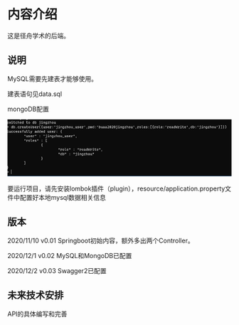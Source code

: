 # 内容介绍

这是径舟学术的后端。

## 说明

MySQL需要先建表才能够使用。

建表语句见data.sql

mongoDB配置

![MONGODB配置](/mongodb设置.jpg)

要运行项目，请先安装lombok插件（plugin），resource/application.property文件中配置好本地mysql数据相关信息

## 版本

2020/11/10 v0.01 Springboot初始内容，额外多出两个Controller。

2020/12/1 v0.02 MySQL和MongoDB已配置

2020/12/2 v0.03 Swagger2已配置

## 未来技术安排

API的具体编写和完善
